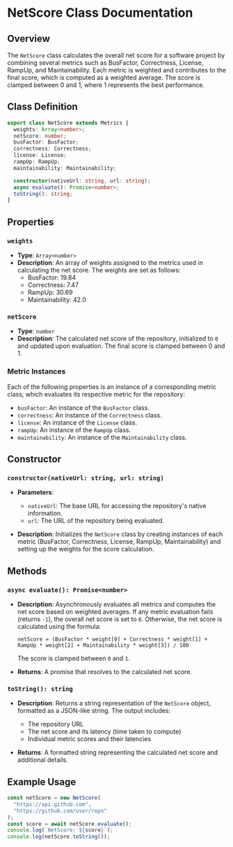 # NetScore Class Documentation

## Overview

The `NetScore` class calculates the overall net score for a software project by combining several metrics such as BusFactor, Correctness, License, RampUp, and Maintainability. Each metric is weighted and contributes to the final score, which is computed as a weighted average. The score is clamped between 0 and 1, where 1 represents the best performance.

## Class Definition

```typescript
export class NetScore extends Metrics {
  weights: Array<number>;
  netScore: number;
  busFactor: BusFactor;
  correctness: Correctness;
  license: License;
  rampUp: RampUp;
  maintainability: Maintainability;

  constructor(nativeUrl: string, url: string);
  async evaluate(): Promise<number>;
  toString(): string;
}
```

## Properties

### `weights`

- **Type**: `Array<number>`
- **Description**: An array of weights assigned to the metrics used in calculating the net score. The weights are set as follows:
  - BusFactor: 19.84
  - Correctness: 7.47
  - RampUp: 30.69
  - Maintainability: 42.0

### `netScore`

- **Type**: `number`
- **Description**: The calculated net score of the repository, initialized to `0` and updated upon evaluation. The final score is clamped between 0 and 1.

### Metric Instances

Each of the following properties is an instance of a corresponding metric class, which evaluates its respective metric for the repository:

- `busFactor`: An instance of the `BusFactor` class.
- `correctness`: An instance of the `Correctness` class.
- `license`: An instance of the `License` class.
- `rampUp`: An instance of the `RampUp` class.
- `maintainability`: An instance of the `Maintainability` class.

## Constructor

### `constructor(nativeUrl: string, url: string)`

- **Parameters**:

  - `nativeUrl`: The base URL for accessing the repository's native information.
  - `url`: The URL of the repository being evaluated.

- **Description**: Initializes the `NetScore` class by creating instances of each metric (BusFactor, Correctness, License, RampUp, Maintainability) and setting up the weights for the score calculation.

## Methods

### `async evaluate(): Promise<number>`

- **Description**: Asynchronously evaluates all metrics and computes the net score based on weighted averages. If any metric evaluation fails (returns `-1`), the overall net score is set to `0`. Otherwise, the net score is calculated using the formula:

  ```
  netScore = (BusFactor * weight[0] + Correctness * weight[1] + RampUp * weight[2] + Maintainability * weight[3]) / 100
  ```

  The score is clamped between `0` and `1`.

- **Returns**: A promise that resolves to the calculated net score.

### `toString(): string`

- **Description**: Returns a string representation of the `NetScore` object, formatted as a JSON-like string. The output includes:

  - The repository URL
  - The net score and its latency (time taken to compute)
  - Individual metric scores and their latencies

- **Returns**: A formatted string representing the calculated net score and additional details.

## Example Usage

```typescript
const netScore = new NetScore(
  "https://api.github.com",
  "https://github.com/user/repo"
);
const score = await netScore.evaluate();
console.log(`NetScore: ${score}`);
console.log(netScore.toString());
```
